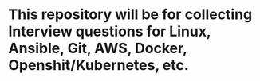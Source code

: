 # This repository will be for collecting Interview questions for Linux, Ansible, Git, AWS, Docker, Openshit/Kubernetes, etc.

